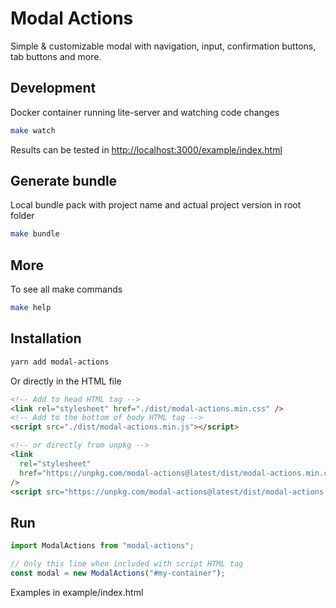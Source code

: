 # Modal Actions

Simple & customizable modal with navigation, input, confirmation buttons, tab
buttons and more.

## Development

Docker container running lite-server and watching code changes

```bash
make watch
```

Results can be tested in [http://localhost:3000/example/index.html](http://localhost:3000/example/index.html)

## Generate bundle

Local bundle pack with project name and actual project version in root folder

```bash
make bundle
```

## More

To see all make commands

```bash
make help
```

## Installation

```bash
yarn add modal-actions
```

Or directly in the HTML file

```html
<!-- Add to head HTML tag -->
<link rel="stylesheet" href="./dist/modal-actions.min.css" />
<!-- Add to the bottom of body HTML tag -->
<script src="./dist/modal-actions.min.js"></script>

<!-- or directly from unpkg -->
<link
  rel="stylesheet"
  href="https://unpkg.com/modal-actions@latest/dist/modal-actions.min.css"
/>
<script src="https://unpkg.com/modal-actions@latest/dist/modal-actions.min.js"></script>
```

## Run

```js
import ModalActions from "modal-actions";

// Only this line when included with script HTML tag
const modal = new ModalActions("#my-container");
```

Examples in example/index.html
